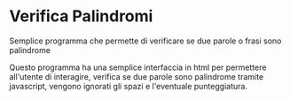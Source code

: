 # Verifica Palindromi
Semplice programma che permette di verificare se due parole o frasi sono palindrome

Questo programma ha una semplice interfaccia in html per permettere all'utente di interagire,
verifica se due parole sono palindrome tramite javascript,
vengono ignorati gli spazi e l'eventuale punteggiatura.
